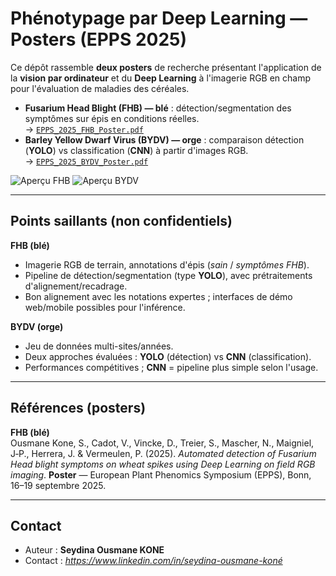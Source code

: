 # Phénotypage par Deep Learning — Posters (EPPS 2025)

Ce dépôt rassemble **deux posters** de recherche présentant l'application de la **vision par ordinateur** et du **Deep Learning** à l'imagerie RGB en champ pour l'évaluation de maladies des céréales.

- **Fusarium Head Blight (FHB) — blé** : détection/segmentation des symptômes sur épis en conditions réelles.  
  → [`EPPS_2025_FHB_Poster.pdf`](posters/01_FHB_ble/EPPS_2025_FHB_Poster.pdf)
- **Barley Yellow Dwarf Virus (BYDV) — orge** : comparaison détection (**YOLO**) vs classification (**CNN**) à partir d'images RGB.  
  → [`EPPS_2025_BYDV_Poster.pdf`](posters/02_BYDV_orge/EPPS_2025_BYDV_Poster.pdf)

![Aperçu FHB](assets/vignette_fhb.png)
![Aperçu BYDV](assets/vignette_bydv.png)

---

## Points saillants (non confidentiels)

**FHB (blé)**  
- Imagerie RGB de terrain, annotations d'épis (*sain* / *symptômes FHB*).  
- Pipeline de détection/segmentation (type **YOLO**), avec prétraitements d'alignement/recadrage.  
- Bon alignement avec les notations expertes ; interfaces de démo web/mobile possibles pour l'inférence.

**BYDV (orge)**  
- Jeu de données multi-sites/années.  
- Deux approches évaluées : **YOLO** (détection) vs **CNN** (classification).  
- Performances compétitives ; **CNN** = pipeline plus simple selon l'usage.



---

## Références (posters)

**FHB (blé)**  
Ousmane Kone, S., Cadot, V., Vincke, D., Treier, S., Mascher, N., Maigniel, J‑P., Herrera, J. & Vermeulen, P. (2025). *Automated detection of Fusarium Head blight symptoms on wheat spikes using Deep Learning on field RGB imaging*. **Poster** — European Plant Phenomics Symposium (EPPS), Bonn, 16–19 septembre 2025.

---

## Contact

- Auteur : **Seydina Ousmane KONE**  
- Contact : *https://www.linkedin.com/in/seydina-ousmane-koné*